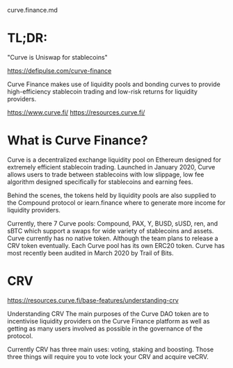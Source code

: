 curve.finance.md

# TL;DR:
"Curve is Uniswap for stablecoins"


https://defipulse.com/curve-finance

Curve Finance makes use of liquidity pools and bonding curves to provide high-efficiency stablecoin trading and low-risk returns for liquidity providers.


https://www.curve.fi/
https://resources.curve.fi/




# What is Curve Finance?

Curve is a decentralized exchange liquidity pool on Ethereum designed for extremely efficient stablecoin trading. Launched in January 2020, Curve allows users to trade between stablecoins with low slippage, low fee algorithm designed specifically for stablecoins and earning fees.

Behind the scenes, the tokens held by liquidity pools are also supplied to the Compound protocol or iearn.finance where to generate more income for liquidity providers.

Currently, there 7 Curve pools: Compound, PAX, Y, BUSD, sUSD, ren, and sBTC which support a swaps for wide variety of stablecoins and assets. Curve currently has no native token. Although the team plans to release a CRV token eventually. Each Curve pool has its own ERC20 token. Curve has most recently been audited in March 2020 by Trail of Bits.

# CRV
https://resources.curve.fi/base-features/understanding-crv

Understanding CRV
The main purposes of the Curve DAO token are to incentivise liquidity providers on the Curve Finance platform as well as getting as many users involved as possible in the governance of the protocol.

Currently CRV has three main uses: voting, staking and boosting. Those three things will require you to vote lock your CRV and acquire veCRV.
